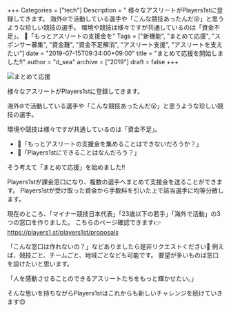 +++
Categories = ["tech"]
Description = "   様々なアスリートがPlayers1stに登録してきます。  海外🌐で活動している選手や「こんな競技あったんだ😮」と思うような珍しい競技の選手。  環境や競技は様々ですが共通しているのは「資金不足」。   🤔「もっとアスリートの支援金を"
Tags = ["新機能", "まとめて応援", "スポンサー募集", "資金難", "資金不足解消", "アスリート支援", "アスリートを支えたい"]
date = "2019-07-15T09:34:00+09:00"
title = "まとめて応援を開始しました‼️"
author = "d_sea"
archive = ["2019"]
draft = false
+++

<body>
<p><img src="https://s3-ap-northeast-1.amazonaws.com/players1st/uploads/image/name/593/20190714110821.jpg" alt="まとめて応援"></p>

<p>様々なアスリートがPlayers1stに登録してきます。</p>

<p>海外🌐で活動している選手や「こんな競技あったんだ😮」と思うような珍しい競技の選手。</p>

<p>環境や競技は様々ですが共通しているのは「資金不足」。</p>

<ul>
<li>🤔「もっとアスリートの支援金を集めることはできないだろうか？」</li>
<li>🤔「Players1stにできることはなんだろう？」</li>
</ul>


<p>そう考えて「まとめて応援」を始めました‼️</p>

<p>Players1stが課金窓口になり、複数の選手へまとめて支援金を送ることができます。
Players1stが受け取った資金から手数料を引いた上で該当選手に均等分散します。</p>

<p>現在のところ、「マイナー競技日本代表」「23歳以下の若手」「海外で活動」の3つの窓口を作りました。
こちらのページ確認できます👉 <a href="https://players1.st/players1st/proposals">https://players1.st/players1st/proposals</a></p>

<p>「こんな窓口は作れないの？」などありましたら是非リクエストください🙏
例えば、競技ごと、チームごと、地域ごとなども可能です。
要望が多いものは窓口を設けたいと思います。</p>

<p>「人を感動させることのできるアスリートたちをもっと輝かせたい。」</p>

<p>そんな思いを持ちながらPlayers1stはこれからも新しいチャレンジを続けていきます😊</p>
</body>

